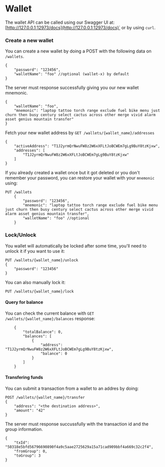 # Wallet

The wallet API can be called using our Swagger UI at: [http://127.0.0.1:12973/docs](http://127.0.0.1:12973/docs)` or by using `curl`.

### Create a new wallet

You can create a new wallet by doing a POST with the following data on `/wallets`.

```
{
    "password": "123456",
    "walletName": "foo" //optional (wallet-x) by default
}
```

The server must response successfully giving you our new wallet mnemonic.

```
{
    "walletName": "foo",
    "mnemonic": "laptop tattoo torch range exclude fuel bike menu just churn then busy century select cactus across other merge vivid alarm asset genius mountain transfer"
}
```

Fetch your new wallet address by `GET /wallets/{wallet_name}/addresses`

```
{
    "activeAddress": "T1J2yrmQrNwuFW8z2W6xXFLtJoBCWEm7gLg9BuY8tzKjxw",
    "addresses": [
        "T1J2yrmQrNwuFW8z2W6xXFLtJoBCWEm7gLg9BuY8tzKjxw"
    ]
}
```

If you already created a wallet once but it got deleted or you don't remember your password, you can restore your wallet with your `mnemonic` using:

```
PUT /wallets
    {
        "password": "123456",
        "mnemonic": "laptop tattoo torch range exclude fuel bike menu just churn then busy century select cactus across other merge vivid alarm asset genius mountain transfer",
        "walletName": "foo" //optional
    }
```

### Lock/Unlock

You wallet will automatically be locked after some time, you'll need to unlock it if you want to use it:

```
PUT /wallets/{wallet_name}/unlock
{
    "password": "123456"
}
```

You can also manually lock it:

```
PUT /wallets/{wallet_name}/lock
```

#### Query for balance

You can check the current balance with `GET /wallets/{wallet_name}/balances`
response:

```
    {
        "totalBalance": 0,
        "balances": [
            {
                "address": "T1J2yrmQrNwuFW8z2W6xXFLtJoBCWEm7gLg9BuY8tzKjxw",
                "balance": 0
            }
        ]
    }
```

#### Transfering funds

You can submit a transaction from a wallet to an addres by doing:

```
POST /wallets/{wallet_name}/transfer
{
    "address": "<the destination address>",
    "amount": "42"
}
```

The server must response succussfully with the transaction id and the group information.

```
{
    "txId": "50318e5bfd56796690890f4a9c5aae2725629a15a71cad909bbf4a669c32c2f4",
    "fromGroup": 0,
    "toGroup": 3
}
```
